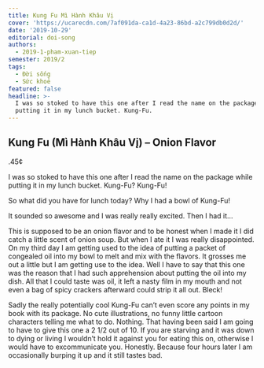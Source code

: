 ```yaml
---
title: Kung Fu Mì Hành Khâu Vị
cover: 'https://ucarecdn.com/7af091da-ca1d-4a23-86bd-a2c799db0d2d/'
date: '2019-10-29'
editorial: doi-song
authors:
  - 2019-1-pham-xuan-tiep
semester: 2019/2
tags:
  - Đời sống
  - Sức khoẻ
featured: false
headline: >-
  I was so stoked to have this one after I read the name on the package while
  putting it in my lunch bucket. Kung-Fu.
---
```

## Kung Fu (Mì Hành Khâu Vį) – Onion Flavor
.45¢

I was so stoked to have this one after I read the name on the package while putting it in my lunch bucket. Kung-Fu? Kung-Fu!

So what did you have for lunch today?
Why I had a bowl of Kung-Fu!

It sounded so awesome and I was really really excited. Then I had it…

This is supposed to be an onion flavor and to be honest when I made it I did catch a little scent of onion soup. But when I ate it I was really disappointed. On my third day I am getting used to the idea of putting a packet of congealed oil into my bowl to melt and mix with the flavors. It grosses me out a little but I am getting use to the idea. Well I have to say that this one was the reason that I had such apprehension about putting the oil into my dish. All that I could taste was oil, it left a nasty film in my mouth and not even a bag of spicy crackers afterward could strip it all out. Bleck!

Sadly the really potentially cool Kung-Fu can’t even score any points in my book with its package. No cute illustrations, no funny little cartoon characters telling me what to do. Nothing. That having been said I am going to have to give this one a 2 1/2 out of 10. If you are starving and it was down to dying or living I wouldn’t hold it against you for eating this on, otherwise I would have to excommunicate you. Honestly. Because four hours later I am occasionally burping it up and it still tastes bad.

